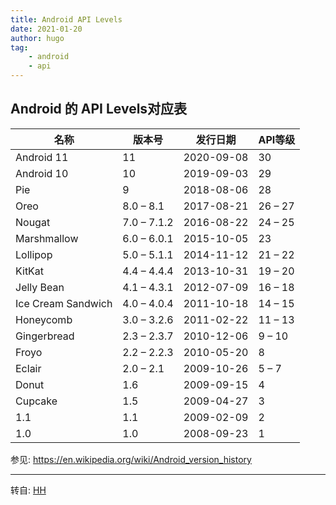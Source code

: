 ```yaml
---
title: Android API Levels
date: 2021-01-20
author: hugo
tag:
    - android
    - api
---
```



## Android 的 API Levels对应表

|         名称        | 版本号       |  发行日期   | API等级 |
| ------------------ | ----------- | ---------- | -----   |
| Android 11         | 11          | 2020-09-08 | 30      |
| Android 10         | 10          | 2019-09-03 | 29      |
| Pie                | 9           | 2018-08-06 | 28      |
| Oreo               | 8.0 – 8.1   | 2017-08-21 | 26 – 27 |
| Nougat             | 7.0 – 7.1.2 | 2016-08-22 | 24 – 25 |
| Marshmallow        | 6.0 – 6.0.1 | 2015-10-05 | 23      |
| Lollipop           | 5.0 – 5.1.1 | 2014-11-12 | 21 – 22 |
| KitKat             | 4.4 – 4.4.4 | 2013-10-31 | 19 – 20 |
| Jelly Bean         | 4.1 – 4.3.1 | 2012-07-09 | 16 – 18 |
| Ice Cream Sandwich | 4.0 – 4.0.4 | 2011-10-18 | 14 – 15 |
| Honeycomb          | 3.0 – 3.2.6 | 2011-02-22 | 11 – 13 |
| Gingerbread        | 2.3 – 2.3.7 | 2010-12-06 | 9 – 10  |
| Froyo              | 2.2 – 2.2.3 | 2010-05-20 | 8       |
| Eclair             | 2.0 – 2.1   | 2009-10-26 | 5 – 7   |
| Donut              | 1.6         | 2009-09-15 | 4       |
| Cupcake            | 1.5         | 2009-04-27 | 3       |
| 1.1                | 1.1         | 2009-02-09 | 2       |
| 1.0                | 1.0         | 2008-09-23 | 1       |


参见: https://en.wikipedia.org/wiki/Android_version_history

---
转自: [HH](http://www.hugohuang.xyz/)
